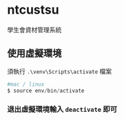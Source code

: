 # ntcustsu
學生會資材管理系統

## 使用虛擬環境

須執行 `.\venv\Scripts\activate` 檔案

```powershell
#mac / linux
$ source env/bin/activate
```

### 退出虛擬環境輸入 `deactivate` 即可